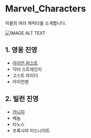 # Marvel_Characters
마블의 여러 캐릭터를 소개합니다.

![IMAGE ALT TEXT](http://pds.joins.com/news/component/nocut/201211/12/12111130312_61400010.jpg)

## 1. 영웅 진영
- [아이언 피스트](https://github.com/GeekInTheClass/Marvel_Characters/blob/master/1.1%20아이언피스트.md)
- 닥터 스트레인지
- 고스트 라이더
- 아이언맨

## 2. 빌런 진영
- [카니지](https://github.com/GeekInTheClass/Marvel_Characters/blob/master/2.1%20카니지.md)
- 베놈
- 타노스
- 프록시마 미드나이트